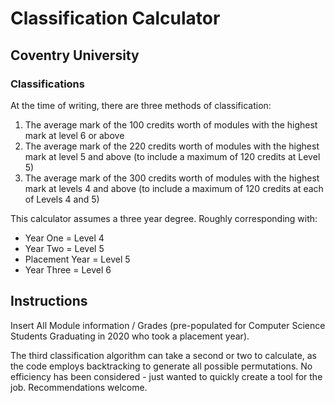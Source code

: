 # Classification Calculator

## Coventry University

### Classifications

At the time of writing, there are three methods of classification:
1) The average mark of the 100 credits worth of modules with the highest mark at level 6 or above
2) The average mark of the 220 credits worth of modules with the highest mark at level 5 and above (to include a maximum of 120 credits at Level 5)
3) The average mark of the 300 credits worth of modules with the highest mark at levels 4 and above (to include a maximum of 120 credits at each of Levels 4 and 5)

This calculator assumes a three year degree. Roughly corresponding with:

* Year One = Level 4
* Year Two = Level 5
* Placement Year = Level 5
* Year Three = Level 6

## Instructions

Insert All Module information / Grades (pre-populated for Computer Science Students Graduating in 2020 who took a placement year).

The third classification algorithm can take a second or two to calculate, as the code employs backtracking to generate all possible permutations. No efficiency has been considered - just wanted to quickly create a tool for the job. Recommendations welcome.
